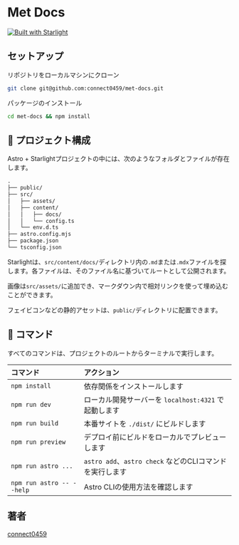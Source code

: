 # Met Docs

[![Built with Starlight](https://astro.badg.es/v2/built-with-starlight/tiny.svg)](https://starlight.astro.build)

## セットアップ

リポジトリをローカルマシンにクローン

```bash
git clone git@github.com:connect0459/met-docs.git
```

パッケージのインストール

```bash
cd met-docs && npm install
```

## 🚀 プロジェクト構成

Astro + Starlightプロジェクトの中には、次のようなフォルダとファイルが存在します。

```txt
.
├── public/
├── src/
│   ├── assets/
│   ├── content/
│   │   ├── docs/
│   │   └── config.ts
│   └── env.d.ts
├── astro.config.mjs
├── package.json
└── tsconfig.json
```

Starlightは、`src/content/docs/`ディレクトリ内の`.md`または`.mdx`ファイルを探します。各ファイルは、そのファイル名に基づいてルートとして公開されます。

画像は`src/assets/`に追加でき、マークダウン内で相対リンクを使って埋め込むことができます。

フェイビコンなどの静的アセットは、`public/`ディレクトリに配置できます。

## 🧞 コマンド

すべてのコマンドは、プロジェクトのルートからターミナルで実行します。

| コマンド                   | アクション                                           |
| :------------------------ | :----------------------------------------------- |
| `npm install`             | 依存関係をインストールします                            |
| `npm run dev`             | ローカル開発サーバーを `localhost:4321` で起動します      |
| `npm run build`           | 本番サイトを `./dist/` にビルドします          |
| `npm run preview`         | デプロイ前にビルドをローカルでプレビューします     |
| `npm run astro ...`       | `astro add`、`astro check` などのCLIコマンドを実行します |
| `npm run astro -- --help` | Astro CLIの使用方法を確認します                     |

## 著者

[connect0459](https://github.com/connect0459)
